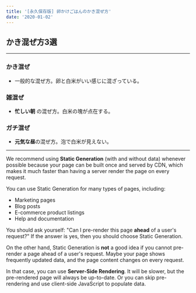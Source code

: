 ```yaml
---
title: '[永久保存版] 卵かけごはんのかき混ぜ方'
date: '2020-01-02'
---
```


## かき混ぜ方3選

---

### かき混ぜ

- 一般的な混ぜ方。卵と白米がいい感じに混ざっている。  

### 雑混ぜ

- **忙しい朝** の混ぜ方。白米の塊が点在する。  

### ガチ混ぜ

- **元気な昼**の混ぜ方。泡で白米が見えない。  

---







We recommend using **Static Generation** (with and without data) whenever possible because your page can be built once and served by CDN, which makes it much faster than having a server render the page on every request.

You can use Static Generation for many types of pages, including:

- Marketing pages
- Blog posts
- E-commerce product listings
- Help and documentation

You should ask yourself: "Can I pre-render this page **ahead** of a user's request?" If the answer is yes, then you should choose Static Generation.

On the other hand, Static Generation is **not** a good idea if you cannot pre-render a page ahead of a user's request. Maybe your page shows frequently updated data, and the page content changes on every request.

In that case, you can use **Server-Side Rendering**. It will be slower, but the pre-rendered page will always be up-to-date. Or you can skip pre-rendering and use client-side JavaScript to populate data.